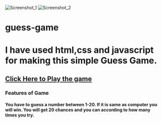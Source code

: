 ![Screenshot_1](https://user-images.githubusercontent.com/76878577/130601767-b2cb3d9c-6383-4345-9034-3b678a32b08e.png)
![Screenshot_2](https://user-images.githubusercontent.com/76878577/130601772-63ebf2dd-c4d4-413a-8219-8c8b2cb7dcc1.png)


# 
# guess-game
# I have used html,css and javascript for making this simple Guess Game.
## <a href="https://hasanrakibgit.github.io/guess-game/">Click Here to Play the game</a>
### Features of Game
#### You have to guess a number between 1-20. If it is same as computer you will win. You will get 20 chances and you can according to how many times you try.
